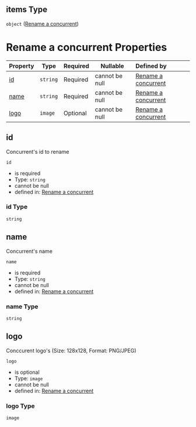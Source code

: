 ## items Type

`object` ([Rename a concurrent](generic-properties-competitors-properties-rename-competitor-rename-a-concurrent.md))

# Rename a concurrent Properties

| Property      | Type     | Required | Nullable       | Defined by                                                                                                                                 |
| :------------ | -------- | -------- | -------------- | :----------------------------------------------------------------------------------------------------------------------------------------- |
| [id](#id)     | `string` | Required | cannot be null | [Rename a concurrent](rename-concurrent-properties-id.md "http&#x3A;//www.city-game-studio.com/rename.concurrent.json#/properties/id")     |
| [name](#name) | `string` | Required | cannot be null | [Rename a concurrent](rename-concurrent-properties-name.md "http&#x3A;//www.city-game-studio.com/rename.concurrent.json#/properties/name") |
| [logo](#logo) | `image`  | Optional | cannot be null | [Rename a concurrent](rename-concurrent-properties-logo.md "http&#x3A;//www.city-game-studio.com/rename.concurrent.json#/properties/logo") |

## id

Concurrent's id to rename


`id`

-   is required
-   Type: `string`
-   cannot be null
-   defined in: [Rename a concurrent](rename-concurrent-properties-id.md "http&#x3A;//www.city-game-studio.com/rename.concurrent.json#/properties/id")

### id Type

`string`

## name

Concurrent's name


`name`

-   is required
-   Type: `string`
-   cannot be null
-   defined in: [Rename a concurrent](rename-concurrent-properties-name.md "http&#x3A;//www.city-game-studio.com/rename.concurrent.json#/properties/name")

### name Type

`string`

## logo

Conccurent logo's (Size: 128x128, Format: PNG/JPEG)


`logo`

-   is optional
-   Type: `image`
-   cannot be null
-   defined in: [Rename a concurrent](rename-concurrent-properties-logo.md "http&#x3A;//www.city-game-studio.com/rename.concurrent.json#/properties/logo")

### logo Type

`image`
